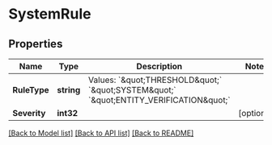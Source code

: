 # SystemRule

## Properties

Name | Type | Description | Notes
------------ | ------------- | ------------- | -------------
**RuleType** | **string** | Values: &#x60;\&quot;THRESHOLD\&quot;&#x60;  &#x60;\&quot;SYSTEM\&quot;&#x60;  &#x60;\&quot;ENTITY_VERIFICATION\&quot;&#x60; | 
**Severity** | **int32** |  | [optional] 

[[Back to Model list]](../README.md#documentation-for-models) [[Back to API list]](../README.md#documentation-for-api-endpoints) [[Back to README]](../README.md)



